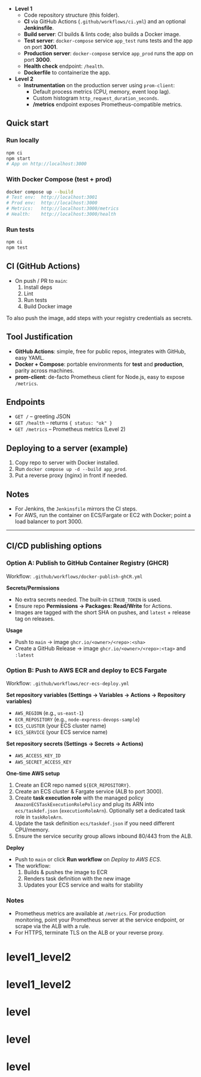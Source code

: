 

- **Level 1**
  - Code repository structure (this folder).
  - **CI** via GitHub Actions (`.github/workflows/ci.yml`) and an optional **Jenkinsfile**.
  - **Build server**: CI builds & lints code; also builds a Docker image.
  - **Test server**: `docker-compose` service `app_test` runs tests and the app on port **3001**.
  - **Production server**: `docker-compose` service `app_prod` runs the app on port **3000**.
  - **Health check** endpoint: `/health`.
  - **Dockerfile** to containerize the app.
- **Level 2**
  - **Instrumentation** on the production server using `prom-client`:
    - Default process metrics (CPU, memory, event loop lag).
    - Custom histogram `http_request_duration_seconds`.
    - **/metrics** endpoint exposes Prometheus-compatible metrics.

## Quick start

### Run locally
```bash
npm ci
npm start
# App on http://localhost:3000
```

### With Docker Compose (test + prod)
```bash
docker compose up --build
# Test env:  http://localhost:3001
# Prod env:  http://localhost:3000
# Metrics:   http://localhost:3000/metrics
# Health:    http://localhost:3000/health
```

### Run tests
```bash
npm ci
npm test
```

## CI (GitHub Actions)
- On push / PR to `main`:
  1. Install deps
  2. Lint
  3. Run tests
  4. Build Docker image

To also push the image, add steps with your registry credentials as secrets.

## Tool Justification
- **GitHub Actions**: simple, free for public repos, integrates with GitHub, easy YAML.
- **Docker + Compose**: portable environments for **test** and **production**, parity across machines.
- **prom-client**: de-facto Prometheus client for Node.js, easy to expose `/metrics`.

## Endpoints
- `GET /` – greeting JSON
- `GET /health` – returns `{ status: "ok" }`
- `GET /metrics` – Prometheus metrics (Level 2)

## Deploying to a server (example)
1. Copy repo to server with Docker installed.
2. Run `docker compose up -d --build app_prod`.
3. Put a reverse proxy (nginx) in front if needed.

## Notes
- For Jenkins, the `Jenkinsfile` mirrors the CI steps.
- For AWS, run the container on ECS/Fargate or EC2 with Docker; point a load balancer to port 3000.

---
## CI/CD publishing options

### Option A: Publish to GitHub Container Registry (GHCR)
Workflow: `.github/workflows/docker-publish-ghCR.yml`

**Secrets/Permissions**
- No extra secrets needed. The built-in `GITHUB_TOKEN` is used.
- Ensure repo **Permissions → Packages: Read/Write** for Actions.
- Images are tagged with the short SHA on pushes, and `latest` + release tag on releases.

**Usage**
- Push to `main` → image `ghcr.io/<owner>/<repo>:<sha>`
- Create a GitHub Release → image `ghcr.io/<owner>/<repo>:<tag>` and `:latest`

### Option B: Push to AWS ECR and deploy to ECS Fargate
Workflow: `.github/workflows/ecr-ecs-deploy.yml`

**Set repository variables (Settings → Variables → Actions → Repository variables)**
- `AWS_REGION` (e.g., `us-east-1`)
- `ECR_REPOSITORY` (e.g., `node-express-devops-sample`)
- `ECS_CLUSTER` (your ECS cluster name)
- `ECS_SERVICE` (your ECS service name)

**Set repository secrets (Settings → Secrets → Actions)**
- `AWS_ACCESS_KEY_ID`
- `AWS_SECRET_ACCESS_KEY`

**One-time AWS setup**
1. Create an ECR repo named `${ECR_REPOSITORY}`.
2. Create an ECS cluster & Fargate service (ALB to port 3000).
3. Create **task execution role** with the managed policy `AmazonECSTaskExecutionRolePolicy` and plug its ARN into `ecs/taskdef.json` (`executionRoleArn`). Optionally set a dedicated task role in `taskRoleArn`.
4. Update the task definition `ecs/taskdef.json` if you need different CPU/memory.
5. Ensure the service security group allows inbound 80/443 from the ALB.

**Deploy**
- Push to `main` or click **Run workflow** on *Deploy to AWS ECS*.
- The workflow:
  1) Builds & pushes the image to ECR
  2) Renders task definition with the new image
  3) Updates your ECS service and waits for stability

### Notes
- Prometheus metrics are available at `/metrics`. For production monitoring, point your Prometheus server at the service endpoint, or scrape via the ALB with a rule.
- For HTTPS, terminate TLS on the ALB or your reverse proxy.
# level1_level2
# level1_level2
# level
# level
# level
